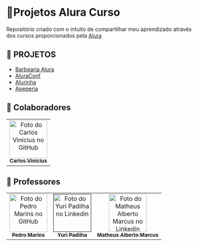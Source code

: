 # **🚀Projetos Alura Curso**

Repositório criado com o intuito de compartilhar meu aprendizado através dos cursos proporcionados pela <a href="https://www.alura.com.br/?gclid=Cj0KCQiAubmPBhCyARIsAJWNpiOF9bSdfTlc0-SeF3YJUg-ifBCVSXCHb4tbrmTFm2xtjoDul14Qv9kaAhPaEALw_wcB">Alura</a>

## 📝 PROJETOS

- <a href="https://github.com/carlosvinicius-ai/AluraCurso-Front-End/tree/master/Barbearia-Alura">Barbearia Alura</a>
- <a href="https://github.com/carlosvinicius-ai/AluraCurso-Front-End/tree/master/aluraconf">AluraConf</a>
- <a href="https://github.com/carlosvinicius-ai/AluraCurso-Front-End/tree/master/Alurinha">Alurinha</a>
- <a href="#">Apeperia</a>

##  **🤝 Colaboradores**

<table>
	<tr>
    	<td align="center">
      <a href="https://www.linkedin.com/in/carlosvini/">
        <img src="https://avatars.githubusercontent.com/u/73677396?s=400&u=156044269b6d7306c5532cfbc67d13a525e793a2&v=4" width="100px;" alt="Foto do Carlos Vinícius no GitHub"/><br>
        <sub>
          <b>Carlos Vinicius</b>
        </sub>
      </a>
    </td>
</tr>
</table>

##  **🤝 Professores**

<table>
  <tr>
    <td align="center">
      <a href="https://github.com/pedromarins">
        <img src="https://avatars.githubusercontent.com/u/215004?v=4" width="100px;" alt="Foto do Pedro Marins no GitHub"/><br>
        <sub>
          <b>Pedro Marins</b>
        </sub>
      </a>
    </td>
    <td align="center">
      <a href="">
        <img src="https://media-exp1.licdn.com/dms/image/C4D03AQEZUryu34Vq1A/profile-displayphoto-shrink_400_400/0/1530658790068?e=1649289600&v=beta&t=VtYAHOopPKy0AL3N0xwkKpt6oXr_Bo871M_wireoOb4" width="100px;" alt="Foto do Yuri Padilha no Linkedin"/><br>
        <sub>
          <b>Yuri Padilha</b>
        </sub>
      </a>
    </td>
    <td align="center">
      <a href="https://www.linkedin.com/in/matheus-alberto-marcus/">
        <img src="https://media-exp1.licdn.com/dms/image/C4D03AQE809_noWJp0g/profile-displayphoto-shrink_400_400/0/1642888517367?e=1649894400&v=beta&t=lgcytHoh54jySx3hO33dRsN2vXkLoJXO-JgOKMfv5mU" width="100px;" alt="Foto do Matheus Alberto Marcus no Linkedin"/><br>
        <sub>
          <b>Matheus Alberto Marcus</b>
        </sub>
      </a>
    </td>
  </tr>
</table>


